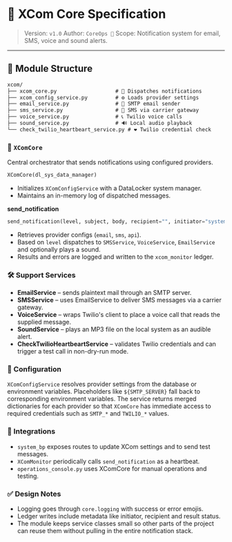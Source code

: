 # 📡 XCom Core Specification

> Version: `v1.0`
> Author: `CoreOps 🥷`
> Scope: Notification system for email, SMS, voice and sound alerts.

---

## 📂 Module Structure
```txt
xcom/
├── xcom_core.py                   # 🚦 Dispatches notifications
├── xcom_config_service.py         # ⚙️ Loads provider settings
├── email_service.py               # 📧 SMTP email sender
├── sms_service.py                 # 💬 SMS via carrier gateway
├── voice_service.py               # 📞 Twilio voice calls
├── sound_service.py               # 🔊 Local audio playback
└── check_twilio_heartbeart_service.py # ❤️ Twilio credential check
```

### 🔧 `XComCore`
Central orchestrator that sends notifications using configured providers.

```python
XComCore(dl_sys_data_manager)
```
- Initializes `XComConfigService` with a DataLocker system manager.
- Maintains an in-memory log of dispatched messages.

**send_notification**
```python
send_notification(level, subject, body, recipient="", initiator="system") -> dict
```
- Retrieves provider configs (`email`, `sms`, `api`).
- Based on `level` dispatches to `SMSService`, `VoiceService`, `EmailService` and
  optionally plays a sound.
- Results and errors are logged and written to the `xcom_monitor` ledger.

### 🛠️ Support Services
- **EmailService** – sends plaintext mail through an SMTP server.
- **SMSService** – uses EmailService to deliver SMS messages via a carrier gateway.
- **VoiceService** – wraps Twilio's client to place a voice call that reads the
  supplied message.
- **SoundService** – plays an MP3 file on the local system as an audible alert.
- **CheckTwilioHeartbeartService** – validates Twilio credentials and can trigger
  a test call in non-dry-run mode.

### 🧰 Configuration
`XComConfigService` resolves provider settings from the database or environment
variables. Placeholders like `${SMTP_SERVER}` fall back to corresponding
environment variables. The service returns merged dictionaries for each provider
so that `XComCore` has immediate access to required credentials such as
`SMTP_*` and `TWILIO_*` values.

### 🧩 Integrations
- `system_bp` exposes routes to update XCom settings and to send test messages.
- `XComMonitor` periodically calls `send_notification` as a heartbeat.
- `operations_console.py` uses XComCore for manual operations and testing.

### ✅ Design Notes
- Logging goes through `core.logging` with success or error emojis.
- Ledger writes include metadata like initiator, recipient and result status.
- The module keeps service classes small so other parts of the project can reuse
  them without pulling in the entire notification stack.
